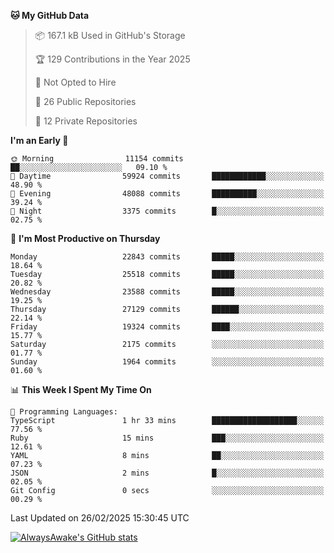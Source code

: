 <!--START_SECTION:waka-->
**🐱 My GitHub Data** 

> 📦 167.1 kB Used in GitHub's Storage 
 > 
> 🏆 129 Contributions in the Year 2025
 > 
> 🚫 Not Opted to Hire
 > 
> 📜 26 Public Repositories 
 > 
> 🔑 12 Private Repositories 
 > 
**I'm an Early 🐤** 

```text
🌞 Morning                11154 commits       ██░░░░░░░░░░░░░░░░░░░░░░░   09.10 % 
🌆 Daytime                59924 commits       ████████████░░░░░░░░░░░░░   48.90 % 
🌃 Evening                48088 commits       ██████████░░░░░░░░░░░░░░░   39.24 % 
🌙 Night                  3375 commits        █░░░░░░░░░░░░░░░░░░░░░░░░   02.75 % 
```
📅 **I'm Most Productive on Thursday** 

```text
Monday                   22843 commits       █████░░░░░░░░░░░░░░░░░░░░   18.64 % 
Tuesday                  25518 commits       █████░░░░░░░░░░░░░░░░░░░░   20.82 % 
Wednesday                23588 commits       █████░░░░░░░░░░░░░░░░░░░░   19.25 % 
Thursday                 27129 commits       ██████░░░░░░░░░░░░░░░░░░░   22.14 % 
Friday                   19324 commits       ████░░░░░░░░░░░░░░░░░░░░░   15.77 % 
Saturday                 2175 commits        ░░░░░░░░░░░░░░░░░░░░░░░░░   01.77 % 
Sunday                   1964 commits        ░░░░░░░░░░░░░░░░░░░░░░░░░   01.60 % 
```


📊 **This Week I Spent My Time On** 

```text
💬 Programming Languages: 
TypeScript               1 hr 33 mins        ███████████████████░░░░░░   77.56 % 
Ruby                     15 mins             ███░░░░░░░░░░░░░░░░░░░░░░   12.61 % 
YAML                     8 mins              ██░░░░░░░░░░░░░░░░░░░░░░░   07.23 % 
JSON                     2 mins              █░░░░░░░░░░░░░░░░░░░░░░░░   02.05 % 
Git Config               0 secs              ░░░░░░░░░░░░░░░░░░░░░░░░░   00.29 % 
```


 Last Updated on 26/02/2025 15:30:45 UTC
<!--END_SECTION:waka-->

[![AlwaysAwake's GitHub stats](https://github-readme-stats.vercel.app/api?username=AlwaysAwake&show_icons=true&theme=github_dark&count_private=true)](https://github.com/AlwaysAwake/AlwaysAwake)
